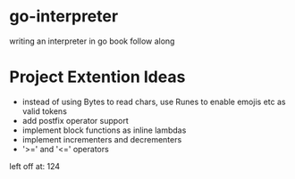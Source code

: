 # go-interpreter
 writing an interpreter in go book follow along

# Project Extention Ideas
- instead of using Bytes to read chars, use Runes to enable emojis etc as valid tokens
- add postfix operator support
- implement block functions as inline lambdas
- implement incrementers and decrementers
- '>=' and '<=' operators

left off at: 124
